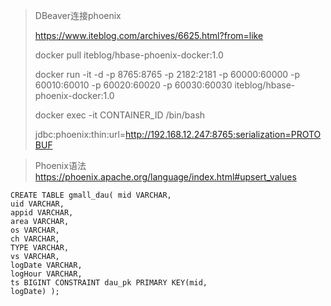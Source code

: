 > DBeaver连接phoenix 
>
> https://www.iteblog.com/archives/6625.html?from=like
>
> docker pull iteblog/hbase-phoenix-docker:1.0
> 
> docker run -it -d -p 8765:8765 -p 2182:2181 -p 60000:60000 -p 60010:60010 -p 60020:60020 -p 60030:60030 iteblog/hbase-phoenix-docker:1.0
>
> docker exec -it CONTAINER_ID /bin/bash
>
> jdbc:phoenix:thin:url=http://192.168.12.247:8765;serialization=PROTOBUF

> Phoenix语法
> https://phoenix.apache.org/language/index.html#upsert_values
```
CREATE TABLE gmall_dau( mid VARCHAR,
uid VARCHAR,
appid VARCHAR,
area VARCHAR,
os VARCHAR,
ch VARCHAR,
TYPE VARCHAR,
vs VARCHAR,
logDate VARCHAR,
logHour VARCHAR,
ts BIGINT CONSTRAINT dau_pk PRIMARY KEY(mid,
logDate) );
```